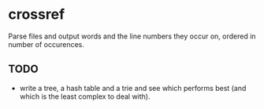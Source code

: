 # crossref
Parse files and output words and the line numbers they occur on, ordered in
number of occurences.

## TODO
- write a tree, a hash table and a trie and see which performs best (and which
  is the least complex to deal with).
